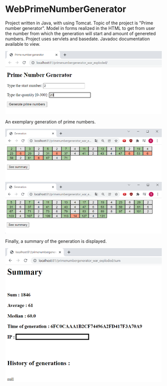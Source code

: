# WebPrimeNumberGenerator
Project written in Java, with using Tomcat. Topic of the project is "Prime number generator". Model in forms realized in the HTML to get from user the number from which the generation will start and amount of genereted numbers. Project uses servlets and basedate. Javadoc documentation available to view. 

<img src="/1a.png" >

An exemplary generation of prime numbers.

<img src="/2aa.png" >

<img src="/4a.png" >

Finally, a summary of the generation is displayed.

<img src="/3a.png">

